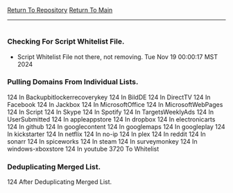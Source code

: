 [Return To Repository](https://github.com/DigitalWarrior/piholeparser/)
[Return To Main](https://github.com/DigitalWarrior/piholeparser/blob/master/RecentRunLogs/Mainlog.md)
____________________________________
# 
### Checking For Script Whitelist File.
* Script Whitelist File not there, not removing. Tue Nov 19 00:00:17 MST 2024
### Pulling Domains From Individual Lists.
124 In Backupbitlockerrecoverykey
124 In BildDE
124 In DirectTV
124 In Facebook
124 In Jackbox
124 In MicrosoftOffice
124 In MicrosoftWebPages
124 In Script
124 In Skype
124 In Spotify
124 In TargetsWeeklyAds
124 In UserSubmitted
124 In appleappstore
124 In dropbox
124 In electronicarts
124 In github
124 In googlecontent
124 In googlemaps
124 In googleplay
124 In kickstarter
124 In netflix
124 In no-ip
124 In plex
124 In reddit
124 In sonarr
124 In spiceworks
124 In steam
124 In surveymonkey
124 In windows-xboxstore
124 In youtube
3720 To Whitelist
### Deduplicating Merged List.
124 After Deduplicating Merged List.
